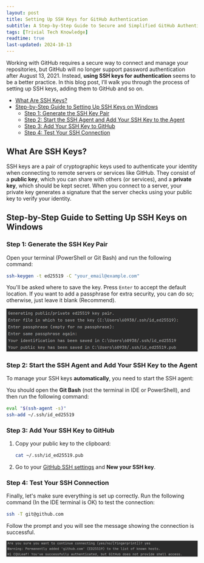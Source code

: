 ```yaml
---
layout: post
title: Setting Up SSH Keys for GitHub Authentication
subtitle: A Step-by-Step Guide to Secure and Simplified GitHub Authentication
tags: [Trivial Tech Knowledge]
readtime: true
last-updated: 2024-10-13
---
```


Working with GitHub requires a secure way to connect and manage your repositories, but GitHub will no longer support password authentication after August 13, 2021. Instead, **using SSH keys for authentication** seems to be a better practice. In this blog post, I’ll walk you through the process of setting up SSH keys, adding them to GitHub and so on.

- [What Are SSH Keys?](#what-are-ssh-keys)
- [Step-by-Step Guide to Setting Up SSH Keys on Windows](#step-by-step-guide-to-setting-up-ssh-keys-on-windows)
  - [Step 1: Generate the SSH Key Pair](#step-1-generate-the-ssh-key-pair)
  - [Step 2: Start the SSH Agent and Add Your SSH Key to the Agent](#step-2-start-the-ssh-agent-and-add-your-ssh-key-to-the-agent)
  - [Step 3: Add Your SSH Key to GitHub](#step-3-add-your-ssh-key-to-github)
  - [Step 4: Test Your SSH Connection](#step-4-test-your-ssh-connection)

## What Are SSH Keys?

SSH keys are a pair of cryptographic keys used to authenticate your identity when connecting to remote servers or services like GitHub. They consist of a **public key**, which you can share with others (or services), and a **private key**, which should be kept secret. When you connect to a server, your private key generates a signature that the server checks using your public key to verify your identity.

## Step-by-Step Guide to Setting Up SSH Keys on Windows

### Step 1: Generate the SSH Key Pair

Open your terminal (PowerShell or Git Bash) and run the following command:

```bash
ssh-keygen -t ed25519 -C "your_email@example.com"
```

You'll be asked where to save the key. Press `Enter` to accept the default location. If you want to add a passphrase for extra security, you can do so; otherwise, just leave it blank (Recommend).

![save-ssh-key](../assets/img/save-ssh-key.png)

### Step 2: Start the SSH Agent and Add Your SSH Key to the Agent

To manage your SSH keys **automatically**, you need to start the SSH agent:

You should open the **Git Bash** (not the terminal in IDE or PowerShell), and then run the following command:

```bash
eval "$(ssh-agent -s)"
ssh-add ~/.ssh/id_ed25519
```

### Step 3: Add Your SSH Key to GitHub

1. Copy your public key to the clipboard:

   ```bash
   cat ~/.ssh/id_ed25519.pub
   ```

2. Go to your [GitHub SSH settings](https://github.com/settings/keys) and **New your SSH key**.

### Step 4: Test Your SSH Connection

Finally, let's make sure everything is set up correctly. Run the following command (In the IDE terminal is OK) to test the connection:

```bash
ssh -T git@github.com
```

Follow the prompt and you will see the message showing the connection is successful.

![test-ssh-connection](../assets/img/test-ssh-connection.png)
